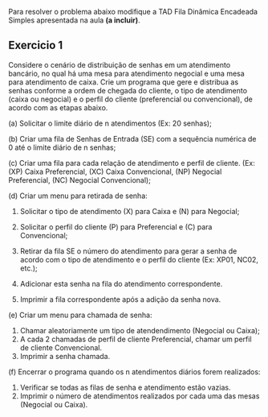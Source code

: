 Para resolver o problema abaixo modifique a TAD Fila Dinâmica Encadeada Simples apresentada na
aula **(a incluir)**.

## Exercicio 1
Considere o cenário de distribuição de senhas em um atendimento bancário, no qual há uma mesa para
atendimento negocial e uma mesa para atendimento de caixa. Crie um programa que gere e distribua
as senhas conforme a ordem de chegada do cliente, o tipo de atendimento (caixa ou negocial) e o perfil
do cliente (preferencial ou convencional), de acordo com as etapas abaixo.

(a) Solicitar o limite diário de n atendimentos (Ex: 20 senhas);

(b) Criar uma fila de Senhas de Entrada (SE) com a sequência numérica de 0 até o limite diário de n
senhas;

(c) Criar uma fila para cada relação de atendimento e perfil de cliente. (Ex: (XP) Caixa Preferencial,
(XC) Caixa Convencional, (NP) Negocial Preferencial, (NC) Negocial Convencional);

(d) Criar um menu para retirada de senha:

1. Solicitar o tipo de atendimento (X) para Caixa e (N) para Negocial;

1. Solicitar o perfil do cliente (P) para Preferencial e (C) para Convencional;

1. Retirar da fila SE o número do atendimento para gerar a senha de acordo com o tipo de atendimento e o perfil do cliente (Ex: XP01, NC02, etc.);

1. Adicionar esta senha na fila do atendimento correspondente.

1. Imprimir a fila correspondente após a adição da senha nova.

(e) Criar um menu para chamada de senha:

1. Chamar aleatoriamente um tipo de atendendimento (Negocial ou Caixa);
1. A cada 2 chamadas de perfil de cliente Preferencial, chamar um perfil de cliente Convencional.
1. Imprimir a senha chamada.

(f) Encerrar o programa quando os n atendimentos diários forem realizados:

1. Verificar se todas as filas de senha e atendimento estão vazias.
2. Imprimir o número de atendimentos realizados por cada uma das mesas (Negocial ou Caixa).